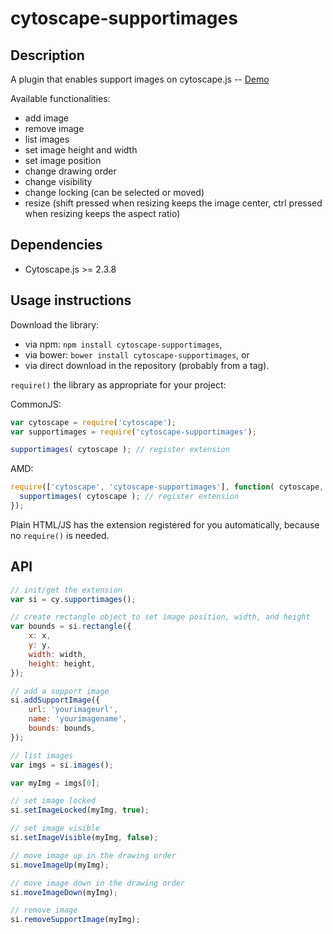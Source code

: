 cytoscape-supportimages
================================================================================


## Description

A plugin that enables support images on cytoscape.js -- [Demo](https://codepen.io/ninadpchaudhari/pen/rdWMJE)

Available functionalities:
 * add image
 * remove image
 * list images
 * set image height and width
 * set image position
 * change drawing order
 * change visibility
 * change locking (can be selected or moved)
 * resize (shift pressed when resizing keeps the image center, ctrl pressed when resizing keeps the aspect ratio)


## Dependencies

 * Cytoscape.js >= 2.3.8

## Usage instructions

Download the library:
 * via npm: `npm install cytoscape-supportimages`,
 * via bower: `bower install cytoscape-supportimages`, or
 * via direct download in the repository (probably from a tag).

`require()` the library as appropriate for your project:

CommonJS:
```js
var cytoscape = require('cytoscape');
var supportimages = require('cytoscape-supportimages');

supportimages( cytoscape ); // register extension
```

AMD:
```js
require(['cytoscape', 'cytoscape-supportimages'], function( cytoscape, supportimages ){
  supportimages( cytoscape ); // register extension
});
```

Plain HTML/JS has the extension registered for you automatically, because no `require()` is needed.


## API



```js
// init/get the extension
var si = cy.supportimages();

// create rectangle object to set image position, width, and height
var bounds = si.rectangle({
	x: x,
	y: y,
	width: width,
	height: height,
});

// add a support image
si.addSupportImage({
	url: 'yourimageurl',
	name: 'yourimagename',
	bounds: bounds,
});

// list images
var imgs = si.images();

var myImg = imgs[0];

// set image locked
si.setImageLocked(myImg, true);

// set image visible
si.setImageVisible(myImg, false);

// move image up in the drawing order
si.moveImageUp(myImg);

// move image down in the drawing order
si.moveImageDown(myImg);

// remove image
si.removeSupportImage(myImg);
```
